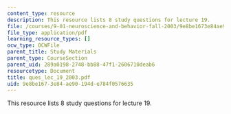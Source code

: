 ```yaml
---
content_type: resource
description: This resource lists 8 study questions for lecture 19.
file: /courses/9-01-neuroscience-and-behavior-fall-2003/9e8be1673e84ae90194de784f0576635_ques_lec_19_2003.pdf
file_type: application/pdf
learning_resource_types: []
ocw_type: OCWFile
parent_title: Study Materials
parent_type: CourseSection
parent_uid: 289a0198-2748-bb88-47f1-2606710deab6
resourcetype: Document
title: ques_lec_19_2003.pdf
uid: 9e8be167-3e84-ae90-194d-e784f0576635
---
```

This resource lists 8 study questions for lecture 19.

